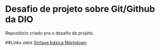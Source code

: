 # Desafio de projeto sobre Git/Github da DIO
Repositório criado pra o desafio de projeto.

##Links uteis
[Sintaxe básica Markdown](https://www.markdownguide.org/)
